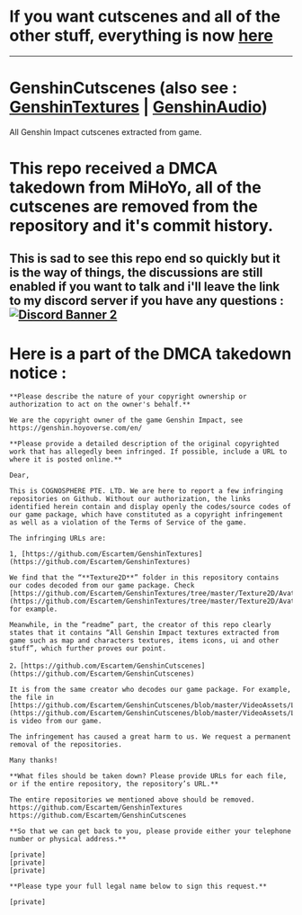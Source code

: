 # If you want cutscenes and all of the other stuff, everything is now [here](https://github.com/umaichanuwu/GenshinLinks/blob/main/README.md)

---

# GenshinCutscenes (also see : [GenshinTextures](https://github.com/Escartem/GenshinTextures) | [GenshinAudio](https://github.com/Escartem/GenshinAudio))
All Genshin Impact cutscenes extracted from game.

# This repo received a DMCA takedown from MiHoYo, all of the cutscenes are removed from the repository and it's commit history.
## This is sad to see this repo end so quickly but it is the way of things, the discussions are still enabled if you want to talk and i'll leave the link to my discord server if you have any questions : [![Discord Banner 2](https://discordapp.com/api/guilds/503554429648371712/widget.png?style=shield)](https://discord.gg/fzRdtVh)

# Here is a part of the DMCA takedown notice :
```
**Please describe the nature of your copyright ownership or authorization to act on the owner's behalf.**

We are the copyright owner of the game Genshin Impact, see https://genshin.hoyoverse.com/en/

**Please provide a detailed description of the original copyrighted work that has allegedly been infringed. If possible, include a URL to where it is posted online.**

Dear,

This is COGNOSPHERE PTE. LTD. We are here to report a few infringing repositories on Github. Without our authorization, the links identified herein contain and display openly the codes/source codes of our game package, which have constituted as a copyright infringement as well as a violation of the Terms of Service of the game.

The infringing URLs are:

1, [https://github.com/Escartem/GenshinTextures](https://github.com/Escartem/GenshinTextures)

We find that the “**Texture2D**” folder in this repository contains our codes decoded from our game package. Check [https://github.com/Escartem/GenshinTextures/tree/master/Texture2D/Avatar](https://github.com/Escartem/GenshinTextures/tree/master/Texture2D/Avatar) for example.

Meanwhile, in the “readme” part, the creator of this repo clearly states that it contains “All Genshin Impact textures extracted from game such as map and characters textures, items icons, ui and other stuff”, which further proves our point.

2，[https://github.com/Escartem/GenshinCutscenes](https://github.com/Escartem/GenshinCutscenes)

It is from the same creator who decodes our game package. For example, the file in [https://github.com/Escartem/GenshinCutscenes/blob/master/VideoAssets/LongWangStroy/Cs_LYAQ1112308_LongWangStroy.mp4](https://github.com/Escartem/GenshinCutscenes/blob/master/VideoAssets/LongWangStroy/Cs_LYAQ1112308_LongWangStroy.mp4) is video from our game.

The infringement has caused a great harm to us. We request a permanent removal of the repositories.

Many thanks!

**What files should be taken down? Please provide URLs for each file, or if the entire repository, the repository’s URL.**

The entire repositories we mentioned above should be removed.  
https://github.com/Escartem/GenshinTextures  
https://github.com/Escartem/GenshinCutscenes

**So that we can get back to you, please provide either your telephone number or physical address.**

[private]  
[private]  
[private]  

**Please type your full legal name below to sign this request.**

[private]  
```

